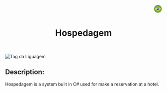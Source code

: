 <a href="https://github.com/rafaelrvital/CSharp-Trainning/tree/main/bootcamp-DecolaTech2024/Hospedagem/README_PT-BR.md"><img src="https://github.com/rafaelrvital/rafaelrvital/blob/main/assets/flags/br.png" width="25" align="right" title="Mudar para português"></a>

<br>

<div align=center>

<br>

# Hospedagem
 
</div><br>


![Tag da Liguagem](https://img.shields.io/badge/Visual%20Studio%20Code-CSharp-orange)

## Description:

Hospedagem is a system built in C# used for make a reservation at a hotel.